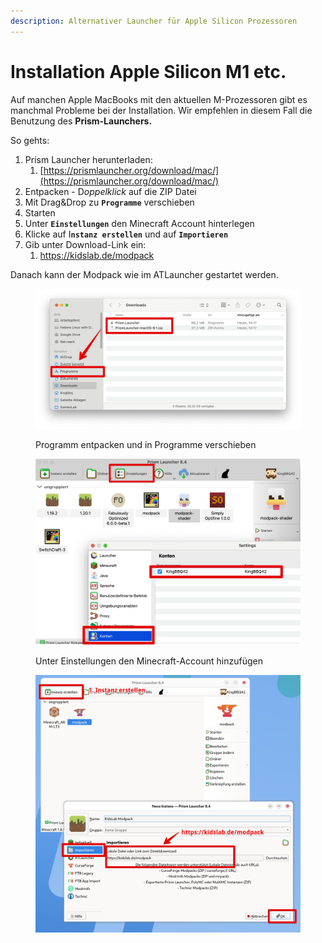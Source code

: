 ```yaml
---
description: Alternativer Launcher für Apple Silicon Prozessoren
---
```


# Installation Apple Silicon M1 etc.

Auf manchen Apple MacBooks mit den aktuellen M-Prozessoren gibt es manchmal Probleme bei der Installation. Wir empfehlen in diesem Fall die Benutzung des **Prism-Launchers.**

So gehts:

1. Prism Launcher herunterladen:
   1. [https://prismlauncher.org/download/mac/](https://prismlauncher.org/download/mac/)
2. Entpacken - &#x44;_&#x6F;ppelklick_ auf die ZIP Datei
3. Mit Drag\&Drop zu **`Programme`** verschieben
4. Starten
5. Unter **`Einstellungen`** den Minecraft Account hinterlegen
6. Klicke auf &#x49;**`nstanz erstellen`** und auf **`Importieren`**
7. Gib unter Download-Link ein:
   1. https://kidslab.de/modpack

Danach kann der Modpack wie im ATLauncher gestartet werden.

<figure><img src="../../.gitbook/assets/prism-launcher-install.png" alt=""><figcaption><p>Programm entpacken und in Programme verschieben</p></figcaption></figure>

<figure><img src="../../.gitbook/assets/prism-account.png" alt=""><figcaption><p>Unter Einstellungen den Minecraft-Account hinzufügen</p></figcaption></figure>

<figure><img src="../../.gitbook/assets/Minetraft-prism-launcher.png" alt=""><figcaption></figcaption></figure>
